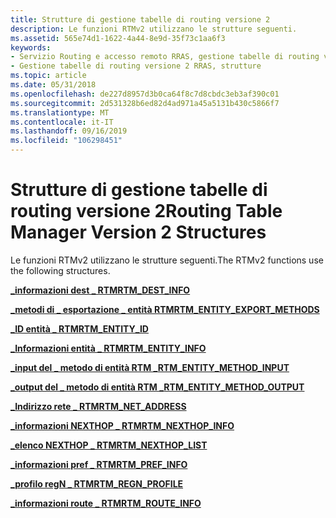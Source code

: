 ```yaml
---
title: Strutture di gestione tabelle di routing versione 2
description: Le funzioni RTMv2 utilizzano le strutture seguenti.
ms.assetid: 565e74d1-1622-4a44-8e9d-35f73c1aa6f3
keywords:
- Servizio Routing e accesso remoto RRAS, gestione tabelle di routing versione 2, strutture
- Gestione tabelle di routing versione 2 RRAS, strutture
ms.topic: article
ms.date: 05/31/2018
ms.openlocfilehash: de227d8957d3b0ca64f8c7d8cbdc3eb3af390c01
ms.sourcegitcommit: 2d531328b6ed82d4ad971a45a5131b430c5866f7
ms.translationtype: MT
ms.contentlocale: it-IT
ms.lasthandoff: 09/16/2019
ms.locfileid: "106298451"
---
```

# <a name="routing-table-manager-version-2-structures"></a><span data-ttu-id="5512b-105">Strutture di gestione tabelle di routing versione 2</span><span class="sxs-lookup"><span data-stu-id="5512b-105">Routing Table Manager Version 2 Structures</span></span>

<span data-ttu-id="5512b-106">Le funzioni RTMv2 utilizzano le strutture seguenti.</span><span class="sxs-lookup"><span data-stu-id="5512b-106">The RTMv2 functions use the following structures.</span></span>

[<span data-ttu-id="5512b-107">**\_informazioni dest \_ RTM**</span><span class="sxs-lookup"><span data-stu-id="5512b-107">**RTM\_DEST\_INFO**</span></span>](/windows/desktop/api/Rtmv2/ns-rtmv2-rtm_dest_info)

[<span data-ttu-id="5512b-108">**\_metodi di \_ esportazione \_ entità RTM**</span><span class="sxs-lookup"><span data-stu-id="5512b-108">**RTM\_ENTITY\_EXPORT\_METHODS**</span></span>](/windows/desktop/api/Rtmv2/ns-rtmv2-rtm_entity_export_methods)

[<span data-ttu-id="5512b-109">**\_ID entità \_ RTM**</span><span class="sxs-lookup"><span data-stu-id="5512b-109">**RTM\_ENTITY\_ID**</span></span>](/windows/desktop/api/Rtmv2/ns-rtmv2-rtm_entity_id)

[<span data-ttu-id="5512b-110">**\_Informazioni entità \_ RTM**</span><span class="sxs-lookup"><span data-stu-id="5512b-110">**RTM\_ENTITY\_INFO**</span></span>](/windows/desktop/api/Rtmv2/ns-rtmv2-rtm_entity_info)

[<span data-ttu-id="5512b-111">**\_input del \_ metodo di entità RTM \_**</span><span class="sxs-lookup"><span data-stu-id="5512b-111">**RTM\_ENTITY\_METHOD\_INPUT**</span></span>](/windows/desktop/api/Rtmv2/ns-rtmv2-rtm_entity_method_input)

[<span data-ttu-id="5512b-112">**\_output del \_ metodo di entità RTM \_**</span><span class="sxs-lookup"><span data-stu-id="5512b-112">**RTM\_ENTITY\_METHOD\_OUTPUT**</span></span>](/windows/desktop/api/Rtmv2/ns-rtmv2-rtm_entity_method_output)

[<span data-ttu-id="5512b-113">**\_Indirizzo rete \_ RTM**</span><span class="sxs-lookup"><span data-stu-id="5512b-113">**RTM\_NET\_ADDRESS**</span></span>](/windows/desktop/api/Rtmv2/ns-rtmv2-rtm_net_address)

[<span data-ttu-id="5512b-114">**\_informazioni NEXTHOP \_ RTM**</span><span class="sxs-lookup"><span data-stu-id="5512b-114">**RTM\_NEXTHOP\_INFO**</span></span>](/windows/desktop/api/Rtmv2/ns-rtmv2-rtm_nexthop_info)

[<span data-ttu-id="5512b-115">**\_elenco NEXTHOP \_ RTM**</span><span class="sxs-lookup"><span data-stu-id="5512b-115">**RTM\_NEXTHOP\_LIST**</span></span>](/windows/desktop/api/Rtmv2/ns-rtmv2-rtm_nexthop_list)

[<span data-ttu-id="5512b-116">**\_informazioni pref \_ RTM**</span><span class="sxs-lookup"><span data-stu-id="5512b-116">**RTM\_PREF\_INFO**</span></span>](/windows/desktop/api/Rtmv2/ns-rtmv2-rtm_pref_info)

[<span data-ttu-id="5512b-117">**\_profilo regN \_ RTM**</span><span class="sxs-lookup"><span data-stu-id="5512b-117">**RTM\_REGN\_PROFILE**</span></span>](/windows/desktop/api/Rtmv2/ns-rtmv2-rtm_regn_profile)

[<span data-ttu-id="5512b-118">**\_informazioni route \_ RTM**</span><span class="sxs-lookup"><span data-stu-id="5512b-118">**RTM\_ROUTE\_INFO**</span></span>](/windows/desktop/api/Rtmv2/ns-rtmv2-rtm_route_info)

 

 





